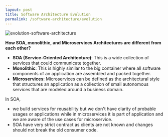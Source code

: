 ```yaml
---
layout: post
title: Software Architecture Evolution
permalink: /software-architecture/evolution
---
```


![evolution-software-architecture]({{site.cdn}}/webservices/microservices/evolution-software-architecture.png)


**How SOA, monolithic, and Microservices Architectures are different from each other?**
-	**SOA (Service-Oriented Architecture)**: This is a wide collection of services that could communicate together.
-	**Monolithic**: This is highly similar to the big container where all software components of an application are assembled and packed together.
-	**Microservices**: Microservices can be defined as the architectural style that structures an application as a collection of small autonomous services that are modeled around a business domain.

In SOA, 
- we build services for reusability but we don't have clarity of probable usages or applications while in microservices it is part of application and we are aware of the use cases for microservice.
- SOA have very strict contract as clients are not known and changes should not break the old consumer code.
